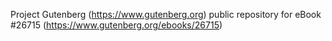 Project Gutenberg (https://www.gutenberg.org) public repository for eBook #26715 (https://www.gutenberg.org/ebooks/26715)
